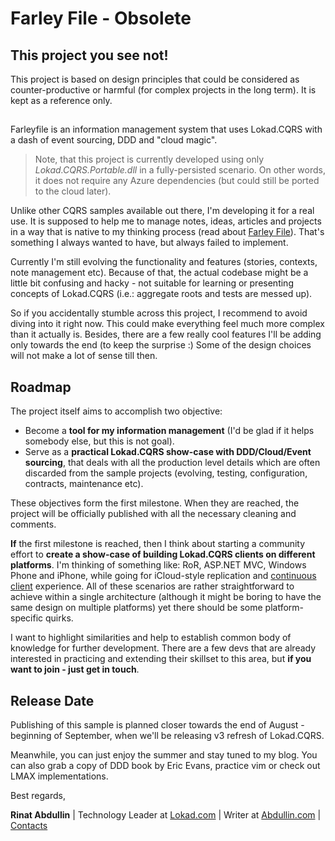 # Farley File - Obsolete
## This project you see not!

This project is based on design principles that could be considered as counter-productive or harmful (for complex projects in the long term). It is kept as a reference only.

##

Farleyfile is an information management system that uses Lokad.CQRS with a dash of event sourcing, DDD and "cloud magic".

> Note, that this project is currently developed using only _Lokad.CQRS.Portable.dll_ in a fully-persisted scenario. On other words, it does not require any Azure dependencies (but could still be ported to the cloud later).

Unlike other CQRS samples available out there, I'm developing it for a real use. It is supposed to help me to manage notes, ideas, articles and projects in a way that is native to my thinking process (read about [Farley File](http://en.wikipedia.org/wiki/Farley_File)). That's something I always wanted to have, but always failed to implement.

Currently I'm still evolving the functionality and features (stories, contexts, note management etc). Because of that, the actual codebase might be a little bit confusing and hacky - not suitable for learning or presenting concepts of Lokad.CQRS (i.e.: aggregate roots and tests are messed up).

So if you accidentally stumble across this project, I recommend to avoid diving into it right now. This could make everything feel much more complex than it actually is. Besides, there are a few really cool features I'll be adding only towards the end (to keep the surprise :) Some of the design choices will not make a lot of sense till then.

## Roadmap

The project itself aims to accomplish two objective:

* Become a **tool for my information management** (I'd be glad if it helps somebody else, but this is not goal).
* Serve as a **practical Lokad.CQRS show-case with DDD/Cloud/Event sourcing**, that deals with all the production level details which are often discarded from the sample projects (evolving, testing, configuration, contracts, maintenance etc).

These objectives form the first milestone. When they are reached, the project will be officially published with all the necessary cleaning and comments.

**If** the first milestone is reached, then I think about starting a community effort to **create a show-case of building Lokad.CQRS clients on different platforms**. I'm thinking of something like: RoR, ASP.NET MVC, Windows Phone and iPhone, while going for iCloud-style replication and [continuous client](http://kellabyte.com/2011/05/26/continuous-client-our-multi-device-dream-but-how-do-we-build-it/) experience. All of these scenarios are rather straightforward to achieve within a single architecture (although it might be boring to have the same design on multiple platforms) yet there should be some platform-specific quirks.

I want to highlight similarities and help to establish common body of knowledge for further development. There are a few devs that are already interested in practicing and extending their skillset to this area, but **if you want to join - just get in touch**.


## Release Date

Publishing of this sample is planned closer towards the end of August - beginning of September, when we'll be releasing v3 refresh of Lokad.CQRS.

Meanwhile, you can just enjoy the summer and stay tuned to my blog. You can also grab a copy of DDD book by Eric Evans, practice vim or check out LMAX implementations.

Best regards,

**Rinat Abdullin** | Technology Leader at [Lokad.com](http://lokad.com) | Writer at [Abdullin.com](http://abdullin.com) | [Contacts](http://abdullin.com/contact/)
